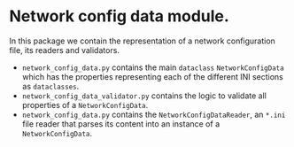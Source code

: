 # Network config data module.

In this package we contain the representation of a network configuration file, its readers and validators.

- `network_config_data.py` contains the main `dataclass` `NetworkConfigData` which has the properties representing each of the different INI sections as `dataclasses`.
- `network_config_data_validator.py` contains the logic to validate all properties of a `NetworkConfigData`.
- `network_config_data.py` contains the `NetworkConfigDataReader`, an `*.ini` file reader that parses its content into an instance of a `NetworkConfigData`.